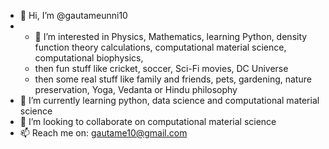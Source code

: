 - 👋 Hi, I’m @gautameunni10
- - 👀 I’m interested in Physics, Mathematics, learning Python, density function theory calculations, computational material science, computational biophysics,
  - then fun stuff like cricket, soccer, Sci-Fi movies, DC Universe
  - then some real stuff like family and friends, pets, gardening, nature preservation, Yoga, Vedanta or Hindu philosophy
- 🌱 I’m currently learning python, data science and computational material science
- 💞️ I’m looking to collaborate on computational material science
- 📫 Reach me on: gautame10@gmail.com

<!---
gautameunni10/gautameunni10 is a ✨ special ✨ repository because its `README.md` (this file) appears on your GitHub profile.
You can click the Preview link to take a look at your changes.
--->
